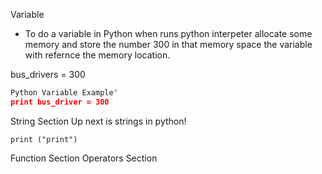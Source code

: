 
Variable 
- To do a variable in Python when runs python interpeter allocate some memory and store the number 300 in that memory space the variable with refernce the memory location.
 
 bus_drivers = 300
 
 

 
```Python 
Python Variable Example"
print bus_driver = 300
```

String Section
Up next is strings in python!

```print ("print")```

Function Section
Operators Section
